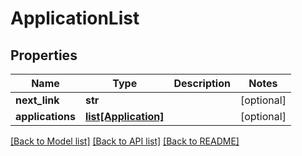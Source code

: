 # ApplicationList

## Properties
Name | Type | Description | Notes
------------ | ------------- | ------------- | -------------
**next_link** | **str** |  | [optional] 
**applications** | [**list[Application]**](Application.md) |  | [optional] 

[[Back to Model list]](../README.md#documentation-for-models) [[Back to API list]](../README.md#documentation-for-api-endpoints) [[Back to README]](../README.md)


